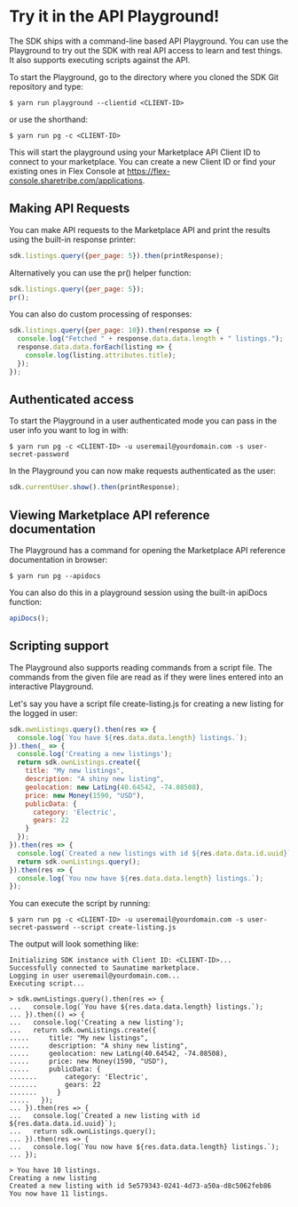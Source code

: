 # Try it in the API Playground!

The SDK ships with a command-line based API Playground. You can use
the Playground to try out the SDK with real API access to learn and
test things. It also supports executing scripts against the API.

To start the Playground, go to the directory where you cloned the SDK
Git repository and type:

```
$ yarn run playground --clientid <CLIENT-ID>
```

or use the shorthand:
```
$ yarn run pg -c <CLIENT-ID>
```

This will start the playground using your Marketplace API Client ID to
connect to your marketplace. You can create a new Client ID or find your
existing ones in Flex Console at
https://flex-console.sharetribe.com/applications.

## Making API Requests

You can make API requests to the Marketplace API and print the results
using the built-in response printer:

```js
sdk.listings.query({per_page: 5}).then(printResponse);
```

Alternatively you can use the pr() helper function:
```js
sdk.listings.query({per_page: 5});
pr();
```

You can also do custom processing of responses:

```js
sdk.listings.query({per_page: 10}).then(response => {
  console.log("Fetched " + response.data.data.length + " listings.");
  response.data.data.forEach(listing => {
    console.log(listing.attributes.title);
  });
});
```

## Authenticated access

To start the Playground in a user authenticated mode you can pass in
the user info you want to log in with:

```
$ yarn run pg -c <CLIENT-ID> -u useremail@yourdomain.com -s user-secret-password
```

In the Playground you can now make requests authenticated as the user:

```js
sdk.currentUser.show().then(printResponse);
```

## Viewing Marketplace API reference documentation

The Playground has a command for opening the Marketplace API reference
documentation in browser:

```
$ yarn run pg --apidocs
```

You can also do this in a playground session using the built-in
apiDocs function:

```js
apiDocs();
```

## Scripting support

The Playground also supports reading commands from a script file. The
commands from the given file are read as if they were lines entered
into an interactive Playground.

Let's say you have a script file create-listing.js for creating a new
listing for the logged in user:

```js
sdk.ownListings.query().then(res => {
  console.log(`You have ${res.data.data.length} listings.`);
}).then(_ => {
  console.log('Creating a new listings');
  return sdk.ownListings.create({
    title: "My new listings",
    description: "A shiny new listing",
    geolocation: new LatLng(40.64542, -74.08508),
    price: new Money(1590, "USD"),
    publicData: {
      category: 'Electric',
      gears: 22
    }
  });
}).then(res => {
  console.log(`Created a new listings with id ${res.data.data.id.uuid}`);
  return sdk.ownListings.query();
}).then(res => {
  console.log(`You now have ${res.data.data.length} listings.`);
});
```

You can execute the script by running:

```
$ yarn run pg -c <CLIENT-ID> -u useremail@yourdomain.com -s user-secret-password --script create-listing.js
```

The output will look something like:

```
Initializing SDK instance with Client ID: <CLIENT-ID>...
Successfully connected to Saunatime marketplace.
Logging in user useremail@yourdomain.com...
Executing script...

> sdk.ownListings.query().then(res => {
...   console.log(`You have ${res.data.data.length} listings.`);
... }).then(() => {
...   console.log('Creating a new listing');
...   return sdk.ownListings.create({
.....     title: "My new listings",
.....     description: "A shiny new listing",
.....     geolocation: new LatLng(40.64542, -74.08508),
.....     price: new Money(1590, "USD"),
.....     publicData: {
.......       category: 'Electric',
.......       gears: 22
.......     }
.....   });
... }).then(res => {
...   console.log(`Created a new listing with id ${res.data.data.id.uuid}`);
...   return sdk.ownListings.query();
... }).then(res => {
...   console.log(`You now have ${res.data.data.length} listings.`);
... });

> You have 10 listings.
Creating a new listing
Created a new listing with id 5e579343-0241-4d73-a50a-d8c5062feb86
You now have 11 listings.
```

